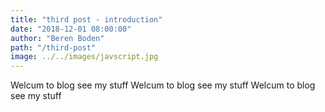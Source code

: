 ```yaml
---
title: "third post - introduction"
date: "2018-12-01 08:00:00"
author: "Beren Boden"
path: "/third-post"
image: ../../images/javscript.jpg
---
```


Welcum to blog see my stuff
Welcum to blog see my stuff
Welcum to blog see my stuff